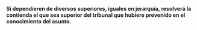 **Si dependieren de diversos superiores, iguales en jerarquía, resolverá la contienda el que sea superior del tribunal que hubiere prevenido en el conocimiento del asunto.**
